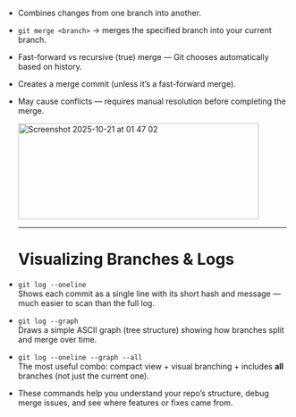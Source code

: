 - Combines changes from one branch into another.
- `git merge <branch>` → merges the specified branch into your current branch.
- Fast-forward vs recursive (true) merge — Git chooses automatically based on history.
- Creates a merge commit (unless it’s a fast-forward merge).
- May cause conflicts — requires manual resolution before completing the merge.


  <img width="430" height="172" alt="Screenshot 2025-10-21 at 01 47 02" src="https://github.com/user-attachments/assets/0af85b46-1a2e-4a5c-822a-c336d7b84050" />


  ---

  # Visualizing Branches & Logs

- `git log --oneline`  
  Shows each commit as a single line with its short hash and message — much easier to scan than the full log.

- `git log --graph`  
  Draws a simple ASCII graph (tree structure) showing how branches split and merge over time.

- `git log --oneline --graph --all`  
  The most useful combo: compact view + visual branching + includes **all** branches (not just the current one).

- These commands help you understand your repo’s structure, debug merge issues, and see where features or fixes came from.
